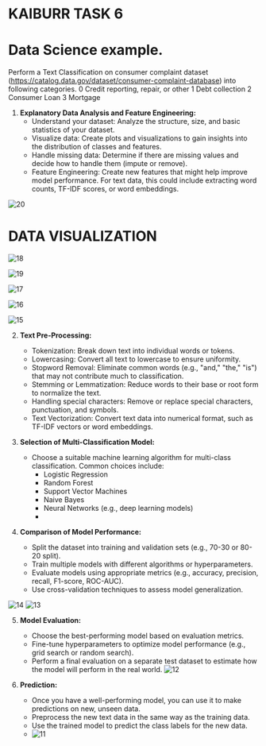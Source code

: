 # KAIBURR TASK 6
# Data Science example.
Perform a Text Classification on consumer complaint dataset
(https://catalog.data.gov/dataset/consumer-complaint-database) into following categories.
0 Credit reporting, repair, or
other
1 Debt collection
2 Consumer Loan
3 Mortgage

1. **Explanatory Data Analysis and Feature Engineering:**
   - Understand your dataset: Analyze the structure, size, and basic statistics of your dataset.
   - Visualize data: Create plots and visualizations to gain insights into the distribution of classes and features.
   - Handle missing data: Determine if there are missing values and decide how to handle them (impute or remove).
   - Feature Engineering: Create new features that might help improve model performance. For text data, this could include extracting word counts, TF-IDF scores, or word embeddings.

![20](https://github.com/estherlogos11/KAIBURR-TASK-6/assets/94285360/ff85cb71-72ef-4878-a661-e550182412e9)
  

# DATA VISUALIZATION
![18](https://github.com/estherlogos11/KAIBURR-TASK-6/assets/94285360/f4ba1791-0f2b-4f5f-b3fd-673e46a7f64e)

![19](https://github.com/estherlogos11/KAIBURR-TASK-6/assets/94285360/bf9a0011-7529-438b-a984-b39379469db0)


![17](https://github.com/estherlogos11/KAIBURR-TASK-6/assets/94285360/53ff1b10-b691-4121-9d08-108fd4b459a6)

![16](https://github.com/estherlogos11/KAIBURR-TASK-6/assets/94285360/a16aea70-b58b-4492-a3f9-5f82fd138b0b)

![15](https://github.com/estherlogos11/KAIBURR-TASK-6/assets/94285360/d4b500a8-6ee0-44a5-af59-30c182a3c399)

2. **Text Pre-Processing:**
   - Tokenization: Break down text into individual words or tokens.
   - Lowercasing: Convert all text to lowercase to ensure uniformity.
   - Stopword Removal: Eliminate common words (e.g., "and," "the," "is") that may not contribute much to classification.
   - Stemming or Lemmatization: Reduce words to their base or root form to normalize the text.
   - Handling special characters: Remove or replace special characters, punctuation, and symbols.
   - Text Vectorization: Convert text data into numerical format, such as TF-IDF vectors or word embeddings.
   

3. **Selection of Multi-Classification Model:**
   - Choose a suitable machine learning algorithm for multi-class classification. Common choices include:
     - Logistic Regression
     - Random Forest
     - Support Vector Machines
     - Naive Bayes
     - Neural Networks (e.g., deep learning models)
     - 

4. **Comparison of Model Performance:**
   - Split the dataset into training and validation sets (e.g., 70-30 or 80-20 split).
   - Train multiple models with different algorithms or hyperparameters.
   - Evaluate models using appropriate metrics (e.g., accuracy, precision, recall, F1-score, ROC-AUC).
   - Use cross-validation techniques to assess model generalization.

![14](https://github.com/estherlogos11/KAIBURR-TASK-6/assets/94285360/8f20163b-6805-4fe6-aa3c-4de17b14960f)
![13](https://github.com/estherlogos11/KAIBURR-TASK-6/assets/94285360/6b199e46-93ef-4fe6-9c7b-10b2399404b3)



5. **Model Evaluation:**
   - Choose the best-performing model based on evaluation metrics.
   - Fine-tune hyperparameters to optimize model performance (e.g., grid search or random search).
   - Perform a final evaluation on a separate test dataset to estimate how the model will perform in the real world.
![12](https://github.com/estherlogos11/KAIBURR-TASK-6/assets/94285360/63e8d67b-b685-4e8a-b2ea-d2e6026b3661)


6. **Prediction:**
   - Once you have a well-performing model, you can use it to make predictions on new, unseen data.
   - Preprocess the new text data in the same way as the training data.
   - Use the trained model to predict the class labels for the new data.
   - ![11](https://github.com/estherlogos11/KAIBURR-TASK-6/assets/94285360/e25c7652-7993-40ba-87fb-96db681c9ade)
